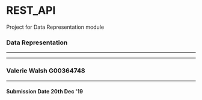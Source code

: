 # REST_API
Project for Data Representation module

### Data Representation
---
---
### Valerie Walsh G00364748
---
#### Submission Date 20th Dec '19
